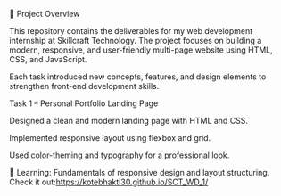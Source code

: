 🚀 Project Overview

This repository contains the deliverables for my web development internship at Skillcraft Technology.
The project focuses on building a modern, responsive, and user-friendly multi-page website using HTML, CSS, and JavaScript.

Each task introduced new concepts, features, and design elements to strengthen front-end development skills.

Task 1 – Personal Portfolio Landing Page

Designed a clean and modern landing page with HTML and CSS.

Implemented responsive layout using flexbox and grid.

Used color-theming and typography for a professional look.

🚩 Learning: Fundamentals of responsive design and layout structuring.
Check it out:https://kotebhakti30.github.io/SCT_WD_1/
